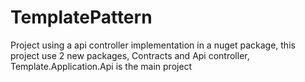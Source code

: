 # TemplatePattern
Project using a api controller implementation in a nuget package, this project use 2 new packages, Contracts and Api controller, Template.Application.Api is the main project
